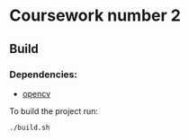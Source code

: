 # Coursework number 2

## Build

### Dependencies:
- [opencv](https://github.com/opencv/opencv)

To build the project run:
```console
./build.sh
```
